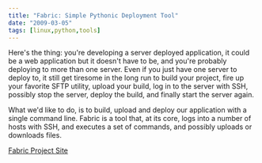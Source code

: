 ```yaml
---
title: "Fabric: Simple Pythonic Deployment Tool"
date: "2009-03-05"
tags: [linux,python,tools]
---
```


Here's the thing: you're developing a server deployed application, it could be a web application but it doesn't have to be, and you're probably deploying to more than one server. Even if you just have one server to deploy to, it still get tiresome in the long run to build your project, fire up your favorite SFTP utility, upload your build, log in to the server with SSH, possibly stop the server, deploy the build, and finally start the server again.

What we'd like to do, is to build, upload and deploy our application with a single command line. Fabric is a tool that, at its core, logs into a number of hosts with SSH, and executes a set of commands, and possibly uploads or downloads files.

[Fabric Project Site](http://www.nongnu.org/fab/)
